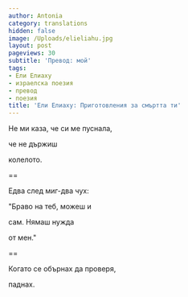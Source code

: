 ```yaml
---
author: Antonia
category: translations
hidden: false
image: /Uploads/elieliahu.jpg
layout: post
pageviews: 30
subtitle: 'Превод: мой'
tags:
- Ели Елиаху
- израелска поезия
- превод
- поезия
title: 'Ели Елиаху: Приготовления за смъртта ти'
---
```


Не ми каза, че си ме пуснала,

че не държиш

колелото.

\==

Едва след миг-два чух:

"Браво на теб, можеш и

сам. Нямаш нужда

от мен."

\==

Когато се обърнах да проверя,

паднах.